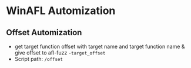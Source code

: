 # WinAFL Automization
## Offset Automization
- get target function offset with target name and target function name & give offset to afl-fuzz `-target_offset`
- Script path: `/offset`
